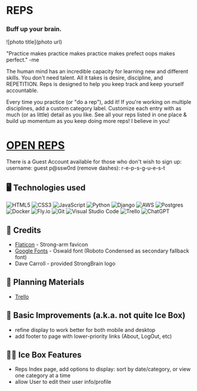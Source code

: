 # REPS
### Buff up your brain.

![photo title](photo url)

"Practice makes practice makes practice makes prefect oops makes perfect."
-me

The human mind has an incredible capacity for learning new and different skills. You don't need talent. All it takes is desire, discipline, and REPETITION. Reps is designed to help you keep track and keep yourself accountable. 

Every time you practice (or "do a rep"), add it! If you're working on multiple disciplines, add a custom category label. Customize each entry with as much (or as little) detail as you like. See all your reps listed in one place & build up momentum as you keep doing more reps! I believe in you!

# [OPEN REPS](https://reps-app.fly.dev)
There is a Guest Account available for those who don't wish to sign up:
username: guest
p@ssw0rd (remove dashes): r-e-p-s-g-u-e-s-t

## :desktop_computer:	Technologies used 

![HTML5](https://img.shields.io/badge/html5-%23E34F26.svg?style=for-the-badge&logo=html5&logoColor=white)
![CSS3](https://img.shields.io/badge/css3-%231572B6.svg?style=for-the-badge&logo=css3&logoColor=white)
![JavaScript](https://img.shields.io/badge/javascript-%23323330.svg?style=for-the-badge&logo=javascript&logoColor=%23F7DF1E)
![Python](https://img.shields.io/badge/python-3670A0?style=for-the-badge&logo=python&logoColor=ffdd54)
![Django](https://img.shields.io/badge/django-%23092E20.svg?style=for-the-badge&logo=django&logoColor=white)
![AWS](https://img.shields.io/badge/AWS-%23FF9900.svg?style=for-the-badge&logo=amazon-aws&logoColor=white)
![Postgres](https://img.shields.io/badge/postgres-%23316192.svg?style=for-the-badge&logo=postgresql&logoColor=white)
![Docker](https://img.shields.io/badge/docker-%230db7ed.svg?style=for-the-badge&logo=docker&logoColor=white)
![Fly.io](https://img.shields.io/badge/Fly.io%20-%20purple)
![Git](https://img.shields.io/badge/git-%23F05033.svg?style=for-the-badge&logo=git&logoColor=white)
![Visual Studio Code](https://img.shields.io/badge/VSCode-0078D4?style=for-the-badge&logo=visual%20studio%20code&logoColor=white)
![Trello](https://img.shields.io/badge/Trello-%23026AA7.svg?style=for-the-badge&logo=Trello&logoColor=white)
![ChatGPT](https://img.shields.io/badge/chatGPT-74aa9c?style=for-the-badge&logo=openai&logoColor=white)

## :handshake:	Credits

- [Flaticon](https://www.flaticon.com/free-icons/strong-arm) - Strong-arm favicon</a>
- [Google Fonts](https://fonts.google.com/specimen/Oswald) - Oswald font (Roboto Condensed as secondary fallback font)
- Dave Carroll - provided StrongBrain logo

## :brain:	Planning Materials
- [Trello](https://trello.com/b/nXX6ySC8/reps)

## :wrench:	Basic Improvements (a.k.a. not quite Ice Box)

- refine display to work better for both mobile and desktop
- add footer to page with lower-priority links (About, LogOut, etc)

## :ice_cube::boxing_glove: Ice Box Features 

- Reps Index page, add options to display: sort by date/category, or view one category at a time
- allow User to edit their user info/profile